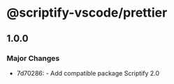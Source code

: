 # @scriptify-vscode/prettier

## 1.0.0

### Major Changes

- 7d70286: - Add compatible package Scriptify 2.0
